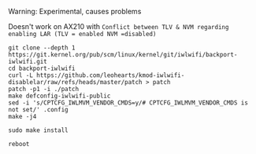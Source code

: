 Warning: Experimental, causes problems

Doesn't work on AX210 with `Conflict between TLV & NVM regarding enabling LAR (TLV = enabled NVM =disabled)`

```
git clone --depth 1 https://git.kernel.org/pub/scm/linux/kernel/git/iwlwifi/backport-iwlwifi.git
cd backport-iwlwifi
curl -L https://github.com/leohearts/kmod-iwlwifi-disablelar/raw/refs/heads/master/patch > patch
patch -p1 -i ./patch
make defconfig-iwlwifi-public
sed -i 's/CPTCFG_IWLMVM_VENDOR_CMDS=y/# CPTCFG_IWLMVM_VENDOR_CMDS is not set/' .config
make -j4

sudo make install

reboot
```
